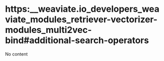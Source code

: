 # https:\_\_weaviate.io_developers_weaviate_modules_retriever-vectorizer-modules_multi2vec-bind#additional-search-operators

No content
